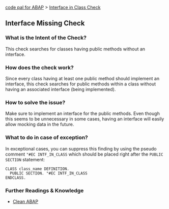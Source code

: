 [code pal for ABAP](../../README.md) > [Interface in Class Check](interface-in-class.md)

## Interface Missing Check

### What is the Intent of the Check?

This check searches for classes having public methods without an interface.

### How does the check work?

Since every class having at least one public method should implement an interface, this check searches for public methods within a class without having an associated interface (being implemented). 

### How to solve the issue?

Make sure to implement an interface for the public methods. Even though this seems to be unnecessary in some cases, having an interface will easily allow mocking data in the future.

### What to do in case of exception?

In exceptional cases, you can suppress this finding by using the pseudo comment `"#EC INTF_IN_CLASS` which should be placed right after the `PUBLIC SECTION` statement:

```abap
CLASS class_name DEFINITION.
  PUBLIC SECTION. "#EC INTF_IN_CLASS
ENDCLASS.
```

### Further Readings & Knowledge

* [Clean ABAP](https://github.com/SAP/styleguides/blob/main/clean-abap/CleanABAP.md#public-instance-methods-should-be-part-of-an-interface)

